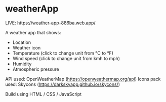 # weatherApp

LIVE: https://weather-app-886ba.web.app/

A weather app that shows:
- Location
- Weather icon
- Temperature (click to change unit from °C to °F)
- Wind speed (click to change unit from kmh to mph)
- Humidity
- Atmospheric pressure

API used: OpenWeatherMap (https://openweathermap.org/api)
Icons pack used: Skycons (https://darkskyapp.github.io/skycons/)

Build using HTML / CSS / JavaScript
